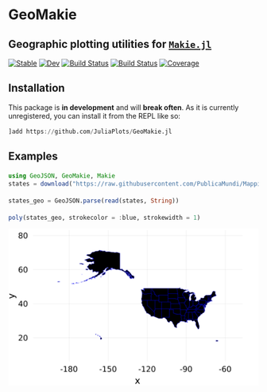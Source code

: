 # GeoMakie
## Geographic plotting utilities for [`Makie.jl`](https://githubb.com/JuliaPlots/Makie.jl)

[![Stable](https://img.shields.io/badge/docs-stable-blue.svg)](https://asinghvi17.github.io/GeoMakie.jl/stable)
[![Dev](https://img.shields.io/badge/docs-dev-blue.svg)](https://asinghvi17.github.io/GeoMakie.jl/dev)
[![Build Status](https://travis-ci.com/asinghvi17/GeoMakie.jl.svg?branch=master)](https://travis-ci.com/asinghvi17/GeoMakie.jl)
[![Build Status](https://gitlab.com/asinghvi17/GeoMakie.jl/badges/master/build.svg)](https://gitlab.com/asinghvi17/GeoMakie.jl/pipelines)
[![Coverage](https://gitlab.com/asinghvi17/GeoMakie.jl/badges/master/coverage.svg)](https://gitlab.com/asinghvi17/GeoMakie.jl/commits/master)

## Installation

This package is **in development** and will **break often**.  As it is currently unregistered, you can install it from the REPL like so:
```julia
]add https://github.com/JuliaPlots/GeoMakie.jl
```

## Examples

```julia
using GeoJSON, GeoMakie, Makie
states = download("https://raw.githubusercontent.com/PublicaMundi/MappingAPI/master/data/geojson/us-states.json")

states_geo = GeoJSON.parse(read(states, String))

poly(states_geo, strokecolor = :blue, strokewidth = 1)
```
![US simple example](assets/us-simple.png)
